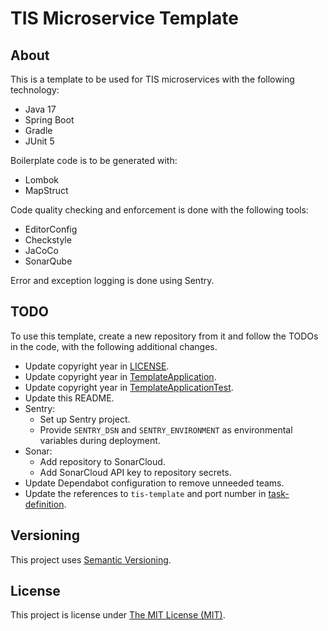 # TIS Microservice Template

## About
This is a template to be used for TIS microservices with the following
technology:

 - Java 17
 - Spring Boot
 - Gradle
 - JUnit 5

Boilerplate code is to be generated with:
 - Lombok
 - MapStruct

Code quality checking and enforcement is done with the following tools:
 - EditorConfig
 - Checkstyle
 - JaCoCo
 - SonarQube

Error and exception logging is done using Sentry.

## TODO
To use this template, create a new repository from it and follow the TODOs in
the code, with the following additional changes.
 - Update copyright year in [LICENSE](LICENSE).
 - Update copyright year in [TemplateApplication].
 - Update copyright year in [TemplateApplicationTest].
 - Update this README.
 - Sentry:
    - Set up Sentry project.
    - Provide `SENTRY_DSN` and `SENTRY_ENVIRONMENT` as environmental variables
   during deployment.
 - Sonar:
    - Add repository to SonarCloud.
    - Add SonarCloud API key to repository secrets.
 - Update Dependabot configuration to remove unneeded teams.
 - Update the references to `tis-template` and port number in [task-definition].

## Versioning
This project uses [Semantic Versioning](semver.org).

## License
This project is license under [The MIT License (MIT)](LICENSE).

[task-definition]: .aws/task-definition-template.json
[TemplateApplication]: src/main/java/uk/nhs/hee/tis/template/TemplateApplication.java
[TemplateApplicationTest]: src/test/java/uk/nhs/hee/tis/template/TemplateApplicationTest.java
